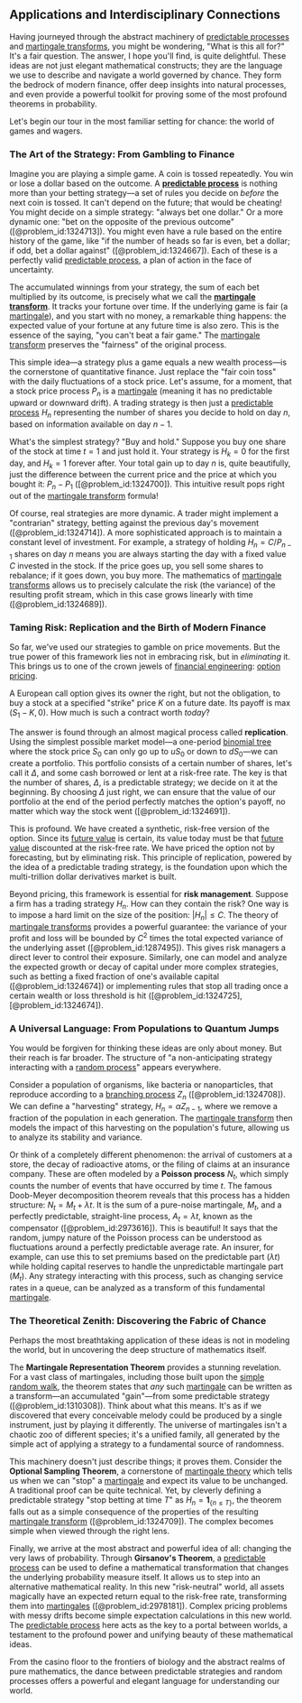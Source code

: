 ## Applications and Interdisciplinary Connections

Having journeyed through the abstract machinery of [predictable processes](@article_id:262451) and [martingale transforms](@article_id:270069), you might be wondering, "What is this all for?" It's a fair question. The answer, I hope you'll find, is quite delightful. These ideas are not just elegant mathematical constructs; they are the language we use to describe and navigate a world governed by chance. They form the bedrock of modern finance, offer deep insights into natural processes, and even provide a powerful toolkit for proving some of the most profound theorems in probability.

Let's begin our tour in the most familiar setting for chance: the world of games and wagers.

### The Art of the Strategy: From Gambling to Finance

Imagine you are playing a simple game. A coin is tossed repeatedly. You win or lose a dollar based on the outcome. A **[predictable process](@article_id:273766)** is nothing more than your betting strategy—a set of rules you decide on *before* the next coin is tossed. It can't depend on the future; that would be cheating! You might decide on a simple strategy: "always bet one dollar." Or a more dynamic one: "bet on the opposite of the previous outcome" ([@problem_id:1324713]). You might even have a rule based on the entire history of the game, like "if the number of heads so far is even, bet a dollar; if odd, bet a dollar against" ([@problem_id:1324667]). Each of these is a perfectly valid [predictable process](@article_id:273766), a plan of action in the face of uncertainty.

The accumulated winnings from your strategy, the sum of each bet multiplied by its outcome, is precisely what we call the **[martingale transform](@article_id:181950)**. It tracks your fortune over time. If the underlying game is fair (a [martingale](@article_id:145542)), and you start with no money, a remarkable thing happens: the expected value of your fortune at any future time is also zero. This is the essence of the saying, "you can't beat a fair game." The [martingale transform](@article_id:181950) preserves the "fairness" of the original process.

This simple idea—a strategy plus a game equals a new wealth process—is the cornerstone of quantitative finance. Just replace the "fair coin toss" with the daily fluctuations of a stock price. Let's assume, for a moment, that a stock price process $P_n$ is a [martingale](@article_id:145542) (meaning it has no predictable upward or downward drift). A trading strategy is then just a [predictable process](@article_id:273766) $H_n$ representing the number of shares you decide to hold on day $n$, based on information available on day $n-1$.

What's the simplest strategy? "Buy and hold." Suppose you buy one share of the stock at time $t=1$ and just hold it. Your strategy is $H_k = 0$ for the first day, and $H_k=1$ forever after. Your total gain up to day $n$ is, quite beautifully, just the difference between the current price and the price at which you bought it: $P_n - P_1$ ([@problem_id:1324700]). This intuitive result pops right out of the [martingale transform](@article_id:181950) formula!

Of course, real strategies are more dynamic. A trader might implement a "contrarian" strategy, betting against the previous day's movement ([@problem_id:1324714]). A more sophisticated approach is to maintain a constant level of investment. For example, a strategy of holding $H_n = C/P_{n-1}$ shares on day $n$ means you are always starting the day with a fixed value $C$ invested in the stock. If the price goes up, you sell some shares to rebalance; if it goes down, you buy more. The mathematics of [martingale transforms](@article_id:270069) allows us to precisely calculate the risk (the variance) of the resulting profit stream, which in this case grows linearly with time ([@problem_id:1324689]).

### Taming Risk: Replication and the Birth of Modern Finance

So far, we've used our strategies to gamble on price movements. But the true power of this framework lies not in embracing risk, but in *eliminating* it. This brings us to one of the crown jewels of [financial engineering](@article_id:136449): [option pricing](@article_id:139486).

A European call option gives its owner the right, but not the obligation, to buy a stock at a specified "strike" price $K$ on a future date. Its payoff is $\max(S_1 - K, 0)$. How much is such a contract worth *today*?

The answer is found through an almost magical process called **replication**. Using the simplest possible market model—a one-period [binomial tree](@article_id:635515) where the stock price $S_0$ can only go up to $uS_0$ or down to $dS_0$—we can create a portfolio. This portfolio consists of a certain number of shares, let's call it $\Delta$, and some cash borrowed or lent at a risk-free rate. The key is that the number of shares, $\Delta$, is a predictable strategy; we decide on it at the beginning. By choosing $\Delta$ just right, we can ensure that the value of our portfolio at the end of the period perfectly matches the option's payoff, no matter which way the stock went ([@problem_id:1324691]).

This is profound. We have created a synthetic, risk-free version of the option. Since its [future value](@article_id:140524) is certain, its value today must be that [future value](@article_id:140524) discounted at the risk-free rate. We have priced the option not by forecasting, but by eliminating risk. This principle of replication, powered by the idea of a predictable trading strategy, is the foundation upon which the multi-trillion dollar derivatives market is built.

Beyond pricing, this framework is essential for **risk management**. Suppose a firm has a trading strategy $H_n$. How can they contain the risk? One way is to impose a hard limit on the size of the position: $|H_n| \le C$. The theory of [martingale transforms](@article_id:270069) provides a powerful guarantee: the variance of your profit and loss will be bounded by $C^2$ times the total expected variance of the underlying asset ([@problem_id:1287495]). This gives risk managers a direct lever to control their exposure. Similarly, one can model and analyze the expected growth or decay of capital under more complex strategies, such as betting a fixed fraction of one's available capital ([@problem_id:1324674]) or implementing rules that stop all trading once a certain wealth or loss threshold is hit ([@problem_id:1324725], [@problem_id:1324674]).

### A Universal Language: From Populations to Quantum Jumps

You would be forgiven for thinking these ideas are only about money. But their reach is far broader. The structure of "a non-anticipating strategy interacting with a [random process](@article_id:269111)" appears everywhere.

Consider a population of organisms, like bacteria or nanoparticles, that reproduce according to a [branching process](@article_id:150257) $Z_n$ ([@problem_id:1324708]). We can define a "harvesting" strategy, $H_n = \alpha Z_{n-1}$, where we remove a fraction of the population in each generation. The [martingale transform](@article_id:181950) then models the impact of this harvesting on the population's future, allowing us to analyze its stability and variance.

Or think of a completely different phenomenon: the arrival of customers at a store, the decay of radioactive atoms, or the filing of claims at an insurance company. These are often modeled by a **Poisson process** $N_t$, which simply counts the number of events that have occurred by time $t$. The famous Doob-Meyer decomposition theorem reveals that this process has a hidden structure: $N_t = M_t + \lambda t$. It is the sum of a pure-noise martingale, $M_t$, and a perfectly predictable, straight-line process, $A_t = \lambda t$, known as the compensator ([@problem_id:2973616]). This is beautiful! It says that the random, jumpy nature of the Poisson process can be understood as fluctuations around a perfectly predictable average rate. An insurer, for example, can use this to set premiums based on the predictable part ($\lambda t$) while holding capital reserves to handle the unpredictable martingale part ($M_t$). Any strategy interacting with this process, such as changing service rates in a queue, can be analyzed as a transform of this fundamental [martingale](@article_id:145542).

### The Theoretical Zenith: Discovering the Fabric of Chance

Perhaps the most breathtaking application of these ideas is not in modeling the world, but in uncovering the deep structure of mathematics itself.

The **Martingale Representation Theorem** provides a stunning revelation. For a vast class of martingales, including those built upon the [simple random walk](@article_id:270169), the theorem states that *any* such [martingale](@article_id:145542) can be written as a transform—an accumulated "gain"—from some predictable strategy ([@problem_id:1310308]). Think about what this means. It's as if we discovered that every conceivable melody could be produced by a single instrument, just by playing it differently. The universe of martingales isn't a chaotic zoo of different species; it's a unified family, all generated by the simple act of applying a strategy to a fundamental source of randomness.

This machinery doesn't just describe things; it proves them. Consider the **Optional Sampling Theorem**, a cornerstone of [martingale theory](@article_id:266311) which tells us when we can "stop" a [martingale](@article_id:145542) and expect its value to be unchanged. A traditional proof can be quite technical. Yet, by cleverly defining a predictable strategy "stop betting at time $T$" as $H_n = \mathbf{1}_{\{n \le T\}}$, the theorem falls out as a simple consequence of the properties of the resulting [martingale transform](@article_id:181950) ([@problem_id:1324709]). The complex becomes simple when viewed through the right lens.

Finally, we arrive at the most abstract and powerful idea of all: changing the very laws of probability. Through **Girsanov's Theorem**, a [predictable process](@article_id:273766) can be used to define a mathematical transformation that changes the underlying probability measure itself. It allows us to step into an alternative mathematical reality. In this new "risk-neutral" world, all assets magically have an expected return equal to the risk-free rate, transforming them into [martingales](@article_id:267285) ([@problem_id:2978181]). Complex pricing problems with messy drifts become simple expectation calculations in this new world. The [predictable process](@article_id:273766) here acts as the key to a portal between worlds, a testament to the profound power and unifying beauty of these mathematical ideas.

From the casino floor to the frontiers of biology and the abstract realms of pure mathematics, the dance between predictable strategies and random processes offers a powerful and elegant language for understanding our world.